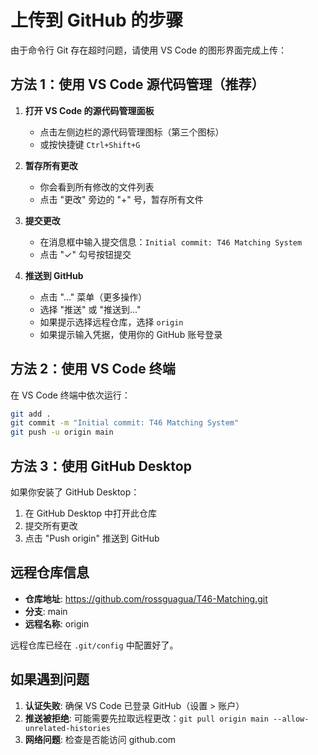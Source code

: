 # 上传到 GitHub 的步骤

由于命令行 Git 存在超时问题，请使用 VS Code 的图形界面完成上传：

## 方法 1：使用 VS Code 源代码管理（推荐）

1. **打开 VS Code 的源代码管理面板**
   - 点击左侧边栏的源代码管理图标（第三个图标）
   - 或按快捷键 `Ctrl+Shift+G`

2. **暂存所有更改**
   - 你会看到所有修改的文件列表
   - 点击 "更改" 旁边的 "+" 号，暂存所有文件

3. **提交更改**
   - 在消息框中输入提交信息：`Initial commit: T46 Matching System`
   - 点击 "✓" 勾号按钮提交

4. **推送到 GitHub**
   - 点击 "..." 菜单（更多操作）
   - 选择 "推送" 或 "推送到..."
   - 如果提示选择远程仓库，选择 `origin`
   - 如果提示输入凭据，使用你的 GitHub 账号登录

## 方法 2：使用 VS Code 终端

在 VS Code 终端中依次运行：

```bash
git add .
git commit -m "Initial commit: T46 Matching System"
git push -u origin main
```

## 方法 3：使用 GitHub Desktop

如果你安装了 GitHub Desktop：
1. 在 GitHub Desktop 中打开此仓库
2. 提交所有更改
3. 点击 "Push origin" 推送到 GitHub

## 远程仓库信息

- **仓库地址**: https://github.com/rossguagua/T46-Matching.git
- **分支**: main
- **远程名称**: origin

远程仓库已经在 `.git/config` 中配置好了。

## 如果遇到问题

1. **认证失败**: 确保 VS Code 已登录 GitHub（设置 > 账户）
2. **推送被拒绝**: 可能需要先拉取远程更改：`git pull origin main --allow-unrelated-histories`
3. **网络问题**: 检查是否能访问 github.com